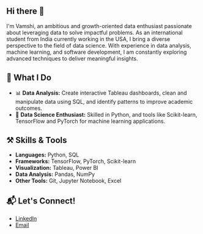 ## Hi there 👋
I'm Vamshi, an ambitious and growth-oriented data enthusiast passionate about leveraging data to solve impactful problems. As an international student from India currently working in the USA, I bring a diverse perspective to the field of data science. With experience in data analysis, machine learning, and software development, I am constantly exploring advanced techniques to deliver meaningful insights.

## 🌟 What I Do
- 📊 **Data Analysis:** Create interactive Tableau dashboards, clean and manipulate data using SQL, and identify patterns to improve academic outcomes.
- 🤖 **Data Science Enthusiast:** Skilled in Python, and tools like Scikit-learn, TensorFlow and PyTorch for machine learning applications.

## ⚒️ Skills & Tools
- **Languages:** Python, SQL
- **Frameworks:** TensorFlow, PyTorch, Scikit-learn
- **Visualization:** Tableau, Power BI
- **Data Analysis:** Pandas, NumPy
- **Other Tools:** Git, Jupyter Notebook, Excel


## 📬 Let's Connect!
- [LinkedIn]((https://www.linkedin.com/in/vamshi-samudrala-40953b173/))
- [Email](mailto:samudralavamshi147.com)
